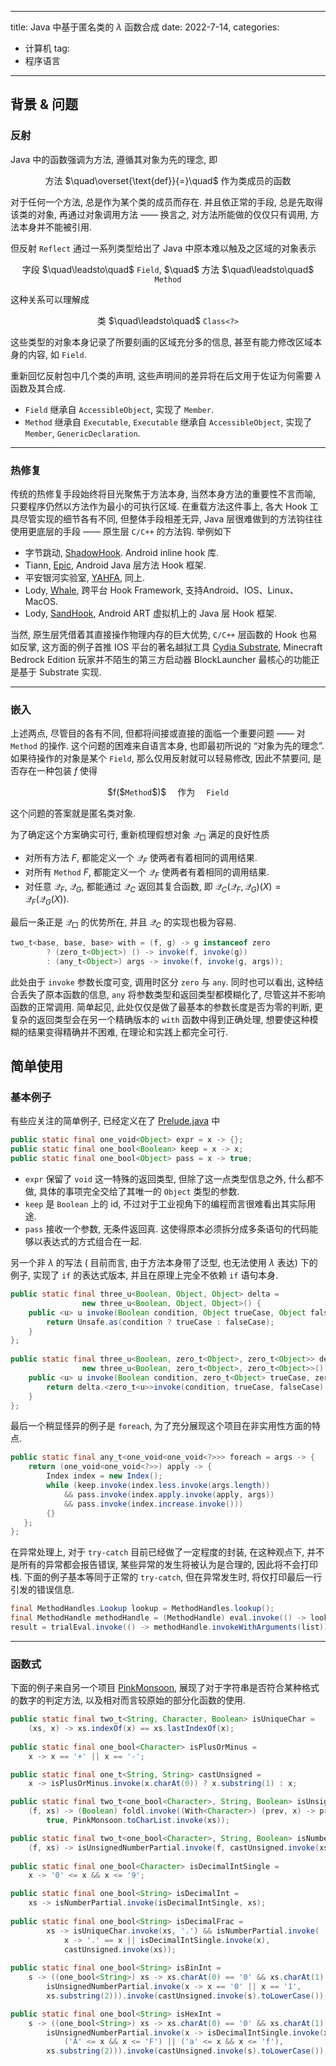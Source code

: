 
---
title: Java 中基于匿名类的 $\lambda$ 函数合成
date: 2022-7-14,
categories:
  - 计算机
tag:
  - 程序语言
---

<script>
document.title = "Java 中基于匿名类的 𝜆 函数合成";
</script>

## 背景 & 问题

### 反射

Java 中的函数强调为方法, 遵循其对象为先的理念, 即
<center>
方法 $\quad\overset{\text{def}}{=}\quad$ 作为类成员的函数
</center>

对于任何一个方法, 总是作为某个类的成员而存在. 并且依正常的手段, 总是先取得该类的对象, 再通过对象调用方法 $——$ 换言之, 对方法所能做的仅仅只有调用, 方法本身并不能被引用.

但反射 `Reflect` 通过一系列类型给出了 Java 中原本难以触及之区域的对象表示
<center>
字段 $\quad\leadsto\quad$ <code>Field</code>, $\quad$ 方法 $\quad\leadsto\quad$ <code>Method</code>
</center>

这种关系可以理解成 
<center>
类 $\quad\leadsto\quad$ <code>Class&lt;?&gt;</code>
</center>

这些类型的对象本身记录了所要刻画的区域充分多的信息, 甚至有能力修改区域本身的内容, 如 <code>Field</code>.

重新回忆反射包中几个类的声明, 这些声明间的差异将在后文用于佐证为何需要 $\lambda$ 函数及其合成.

- `Field` 继承自 `AccessibleObject`, 实现了 `Member`.
- `Method` 继承自 `Executable`, `Executable` 继承自 `AccessibleObject`, 实现了 `Member`, `GenericDeclaration`.

---

### 热修复

传统的热修复手段始终将目光聚焦于方法本身, 当然本身方法的重要性不言而喻, 只要程序仍然以方法作为最小的可执行区域. 在重载方法这件事上, 各大 Hook 工具尽管实现的细节各有不同, 但整体手段相差无异, Java 层很难做到的方法钩往往使用更底层的手段 $——$ 原生层 `C/C++` 的方法钩. 举例如下

- 字节跳动, [ShadowHook](https://github.com/bytedance/android-inline-hook/). Android inline hook 库.
- Tiann, [Epic](https://github.com/tiann/epic), Android Java 层方法 Hook 框架.
- 平安银河实验室, [YAHFA](https://github.com/PAGalaxyLab/YAHFA), 同上.
- Lody, [Whale](https://github.com/asLody/whale), 跨平台 Hook Framework, 支持Android、IOS、Linux、MacOS.
- Lody, [SandHook](https://github.com/asLody/SandHook), Android ART 虚拟机上的 Java 层 Hook 框架.

当然, 原生层凭借着其直接操作物理内存的巨大优势, `C/C++` 层函数的 Hook 也易如反掌, 这方面的例子首推 IOS 平台的著名越狱工具 [Cydia Substrate](http://www.cydiasubstrate.com/), Minecraft Bedrock Edition 玩家并不陌生的第三方启动器 BlockLauncher 最核心的功能正是基于 Substrate 实现.

---

### 嵌入

上述两点, 尽管目的各有不同, 但都将间接或直接的面临一个重要问题 $——$ 对 `Method` 的操作. 这个问题的困难来自语言本身, 也即最初所说的 “对象为先的理念”. 如果待操作的对象是某个 `Field`, 那么仅用反射就可以轻易修改, 因此不禁要问, 是否存在一种包装 $f$ 使得
<center>
$f($<code>Method</code>$)$ &emsp;作为&emsp; <code>Field</code>
</center>

这个问题的答案就是匿名类对象.

为了确定这个方案确实可行, 重新梳理假想对象 $\mathcal{Q}_\Box$ 满足的良好性质
- 对所有方法 $F$, 都能定义一个 $\mathcal{Q}_F$ 使两者有着相同的调用结果.
- 对所有 `Method` $F$, 都能定义一个 $\mathcal{Q}_F$ 使两者有着相同的调用结果.
- 对任意 $\mathcal{Q}_F$, $\mathcal{Q}_G$, 都能通过 $\mathcal{Q}_C$ 返回其复合函数, 即 $\mathcal{Q}_C(\mathcal{Q}_F,\mathcal{Q}_G)(X)=\mathcal{Q}_F(\mathcal{Q}_G(X))$.

最后一条正是 $\mathcal{Q}_\Box$ 的优势所在, 并且 $\mathcal{Q}_C$ 的实现也极为容易.

```java
two_t<base, base, base> with = (f, g) -> g instanceof zero 
        ? (zero_t<Object>) () -> invoke(f, invoke(g)) 
        : (any_t<Object>) args -> invoke(f, invoke(g, args));
```

此处由于 `invoke` 参数长度可变, 调用时区分 `zero` 与 `any`. 同时也可以看出, 这种结合丢失了原本函数的信息, `any` 将参数类型和返回类型都模糊化了, 尽管这并不影响函数的正常调用. 简单起见, 此处仅仅是做了最基本的参数长度是否为零的判断, 更复杂的返回类型会在另一个精确版本的 `with` 函数中得到正确处理, 想要使这种模糊的结果变得精确并不困难, 在理论和实践上都完全可行.

## 简单使用

### 基本例子

有些应关注的简单例子, 已经定义在了 [Prelude.java](https://github.com/kokic/aria/blob/main/src/aira/Prelude.java) 中
```java
public static final one_void<Object> expr = x -> {};
public static final one_bool<Boolean> keep = x -> x;
public static final one_bool<Object> pass = x -> true;
```
- `expr` 保留了 `void` 这一特殊的返回类型, 但除了这一点类型信息之外, 什么都不做, 具体的事项完全交给了其唯一的 `Object` 类型的参数.
- `keep` 是 `Boolean` 上的 $\text{id}$, 不过对于工业视角下的编程而言很难看出其实际用途.
- `pass` 接收一个参数, 无条件返回真. 这使得原本必须拆分成多条语句的代码能够以表达式的方式组合在一起.


另一个非 $\lambda$ 的写法 $($ 目前而言, 由于方法本身带了泛型, 也无法使用 $\lambda$ 表达$)$ 下的例子, 实现了 `if` 的表达式版本, 并且在原理上完全不依赖 `if` 语句本身.
```java
public static final three_u<Boolean, Object, Object> delta = 
                new three_u<Boolean, Object, Object>() {
    public <u> u invoke(Boolean condition, Object trueCase, Object falseCase) {
        return Unsafe.as(condition ? trueCase : falseCase);
    }
};
    
public static final three_u<Boolean, zero_t<Object>, zero_t<Object>> deltaIf = 
                new three_u<Boolean, zero_t<Object>, zero_t<Object>>() {
    public <u> u invoke(Boolean condition, zero_t<Object> trueCase, zero_t<Object> falseCase) {
        return delta.<zero_t<u>>invoke(condition, trueCase, falseCase).invoke();
    }
};
```

最后一个稍显怪异的例子是 `foreach`, 为了充分展现这个项目在非实用性方面的特点.
```java
public static final any_t<one_void<one_void<?>>> foreach = args -> {
    return (one_void<one_void<?>>) apply -> {
        Index index = new Index();
        while (keep.invoke(index.less.invoke(args.length))
            && pass.invoke(index.apply.invoke(apply, args))
            && pass.invoke(index.increase.invoke()))
        {}
   };
};
```

在异常处理上, 对于 `try-catch` 目前已经做了一定程度的封装, 在这种观点下, 并不是所有的异常都会报告错误, 某些异常的发生将被认为是合理的, 因此将不会打印栈. 下面的例子基本等同于正常的 `try-catch`, 但在异常发生时, 将仅打印最后一行引发的错误信息.
```java
final MethodHandles.Lookup lookup = MethodHandles.lookup();
final MethodHandle methodHandle = (MethodHandle) eval.invoke(() -> lookup.unreflect(method));
result = trialEval.invoke(() -> methodHandle.invokeWithArguments(list));
```

---

### 函数式

下面的例子来自另一个项目 [PinkMonsoon](https://github.com/kokic/PinkMonsoon), 展现了对于字符串是否符合某种格式的数字的判定方法, 以及相对而言较原始的部分化函数的使用.

```java
public static final two_t<String, Character, Boolean> isUniqueChar = 
    (xs, x) -> xs.indexOf(x) == xs.lastIndexOf(x);
    
public static final one_bool<Character> isPlusOrMinus = 
    x -> x == '+' || x == '-';

public static final one_t<String, String> castUnsigned = 
    x -> isPlusOrMinus.invoke(x.charAt(0)) ? x.substring(1) : x;

public static final two_t<one_bool<Character>, String, Boolean> isUnsignedNumberPartial = 
    (f, xs) -> (Boolean) foldl.invoke((With<Character>) (prev, x) -> prev && f.invoke(x), 
        true, PinkMonsoon.toCharList.invoke(xs));

public static final two_t<one_bool<Character>, String, Boolean> isNumberPartial = 
    (f, xs) -> isUnsignedNumberPartial.invoke(f, castUnsigned.invoke(xs));
    
public static final one_bool<Character> isDecimalIntSingle = 
    x -> '0' <= x && x <= '9';

public static final one_bool<String> isDecimalInt = 
    xs -> isNumberPartial.invoke(isDecimalIntSingle, xs);
    
public static final one_bool<String> isDecimalFrac = 
        xs -> isUniqueChar.invoke(xs, '.') && isNumberPartial.invoke(
            x -> '.' == x || isDecimalIntSingle.invoke(x), 
            castUnsigned.invoke(xs));
            
public static final one_bool<String> isBinInt = 
    s -> ((one_bool<String>) xs -> xs.charAt(0) == '0' && xs.charAt(1) == 'b' && 
        isUnsignedNumberPartial.invoke(x -> x == '0' || x == '1', 
        xs.substring(2))).invoke(castUnsigned.invoke(s).toLowerCase());

public static final one_bool<String> isHexInt = 
    s -> ((one_bool<String>) xs -> xs.charAt(0) == '0' && xs.charAt(1) == 'x' && 
        isUnsignedNumberPartial.invoke(x -> isDecimalIntSingle.invoke(x) || 
            ('A' <= x && x <= 'F') || ('a' <= x && x <= 'f'), 
        xs.substring(2))).invoke(castUnsigned.invoke(s).toLowerCase());
```


